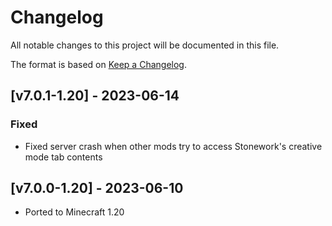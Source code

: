 # Changelog
All notable changes to this project will be documented in this file.

The format is based on [Keep a Changelog].

## [v7.0.1-1.20] - 2023-06-14
### Fixed
- Fixed server crash when other mods try to access Stonework's creative mode tab contents

## [v7.0.0-1.20] - 2023-06-10
- Ported to Minecraft 1.20

[Keep a Changelog]: https://keepachangelog.com/en/1.0.0/
